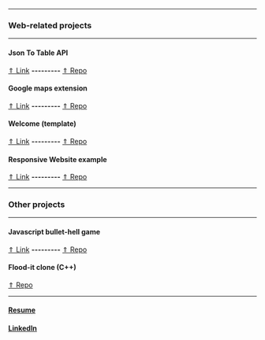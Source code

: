 ***
### [](#header-3) Web-related projects
***
#### [](#header-4) Json To Table API 
[&uArr; Link](https://azwift.github.io/JsonTableAPI/src) **---------** [&uArr; Repo](https://github.com/azwift/JsonTableAPI)

#### [](#header-4) Google maps extension 
[&uArr; Link](https://azwift.github.io/googleMapsExtension/src) **---------** [&uArr; Repo](https://github.com/azwift/googleMapsExtension)

#### [](#header-4) Welcome (template)
[&uArr; Link](https://azwift.github.io/welcomeflex) **---------** [&uArr; Repo](https://github.com/azwift/welcomeflex)

#### [](#header-4) Responsive Website example
[&uArr; Link](https://azwift.github.io/AliRevTestCrowdl) **---------** [&uArr; Repo](https://github.com/azwift/AliRevTestCrowdl)

***
### [](#header-3) Other projects
***

#### [](#header-4) Javascript bullet-hell game
[&uArr; Link](https://www.kongregate.com/games/CrazyDiamondu/bonus-level) **---------** [&uArr; Repo](https://github.com/azwift/BonusLevel)

#### [](#header-4) Flood-it clone (C++)
[&uArr; Repo](https://git.uwaterloo.ca/azouheir/projects-Ali/tree/master)

***

#### [](#header-4) [Resume](https://www.dropbox.com/s/ereq6lmt8vnjps4/Ali%20Bitar%20Resume%20a.pdf?dl=0)

#### [](#header-4) [LinkedIn](https://www.linkedin.com/in/ali-bitar-a30790154/)


